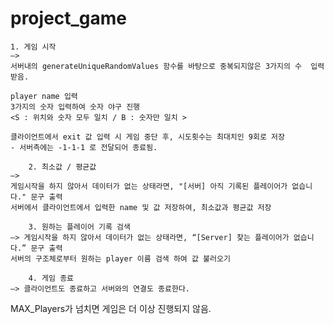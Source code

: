# project_game

	1. 게임 시작
	—> 
	서버내의 generateUniqueRandomValues 함수를 바탕으로 중복되지않은 3가지의 수  입력받음.

	player name 입력
	3가지의 숫자 입력하여 숫자 야구 진행 
	<S : 위치와 숫자 모두 일치 / B : 숫자만 일치 >
	
	클라이언트에서 exit 값 입력 시 게임 중단 후, 시도횟수는 최대치인 9회로 저장
	- 서버측에는 -1-1-1 로 전달되어 종료됨.

    	2. 최소값 / 평균값
	—> 
	게임시작을 하지 않아서 데이터가 없는 상태라면, "[서버] 아직 기록된 플레이어가 없습니다." 문구 출력
	서버에서 클라이언트에서 입력한 name 및 값 저장하여, 최소값과 평균값 저장
	
    	3. 원하는 플레이어 기록 검색
	—> 게임시작을 하지 않아서 데이터가 없는 상태라면, “[Server] 찾는 플레이어가 없습니다.” 문구 출력
	서버의 구조체로부터 원하는 player 이름 검색 하여 값 불러오기

    	4. 게임 종료
	—> 클라이언트도 종료하고 서버와의 연결도 종료한다.


MAX_Players가 넘치면 게임은 더 이상 진행되지 않음.
